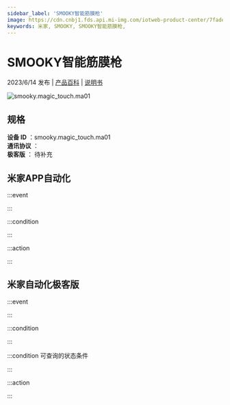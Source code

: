 ```yaml
---
sidebar_label: 'SMOOKY智能筋膜枪'
image: https://cdn.cnbj1.fds.api.mi-img.com/iotweb-product-center/7fadeab918ca0d33ba57390faf2235d9_1683339443743.png?GalaxyAccessKeyId=AKVGLQWBOVIRQ3XLEW&Expires=9223372036854775807&Signature=51iJrzKU+qXTcFSA1rMFWz4FV7c=
keywords: 米家, SMOOKY, SMOOKY智能筋膜枪, 
---
```

# SMOOKY智能筋膜枪

2023/6/14 发布 | [产品百科](https://home.mi.com/webapp/content/baike/product/index.html?model=smooky.magic_touch.ma01/) | [说明书](https://home.mi.com/views/introduction.html?model=smooky.magic_touch.ma01&region=cn)

![smooky.magic_touch.ma01](https://cdn.cnbj1.fds.api.mi-img.com/iotweb-product-center/7fadeab918ca0d33ba57390faf2235d9_1683339443743.png?GalaxyAccessKeyId=AKVGLQWBOVIRQ3XLEW&Expires=9223372036854775807&Signature=51iJrzKU+qXTcFSA1rMFWz4FV7c=)

## 规格  
> 
**设备 ID** ：smooky.magic_touch.ma01  
**通讯协议** ：  
**极客版**  ： 待补充 


## 米家APP自动化  

:::event  

:::

:::condition  

:::

:::action   

:::

## 米家自动化极客版  

:::event  

:::

:::condition  

:::

:::condition 可查询的状态条件  

:::

:::action  

:::

        

